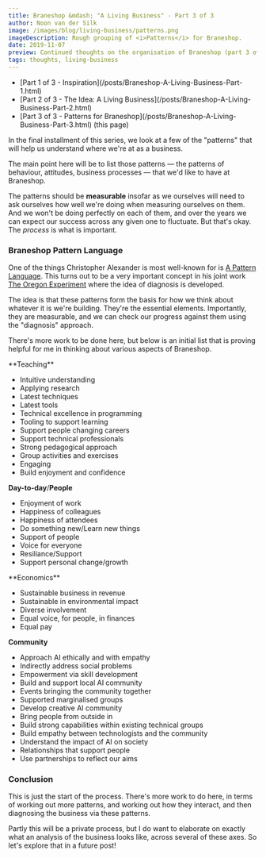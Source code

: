 ```yaml
---
title: Braneshop &mdash; "A Living Business" - Part 3 of 3
author: Noon van der Silk
image: /images/blog/living-business/patterns.png
imageDescription: Rough grouping of <i>Patterns</i> for Braneshop.
date: 2019-11-07
preview: Continued thoughts on the organisation of Braneshop (part 3 of 3).  Not the final word, just a start!
tags: thoughts, living-business
---
```


<ul class="normal">
<li>[Part 1 of 3 - Inspiration](/posts/Braneshop-A-Living-Business-Part-1.html)</li>
<li>[Part 2 of 3 - The Idea: A Living Business](/posts/Braneshop-A-Living-Business-Part-2.html)</li>
<li>[Part 3 of 3 - Patterns for Braneshop](/posts/Braneshop-A-Living-Business-Part-3.html) (this page)</li>
</ul>

In the final installment of this series, we look at a few of the "patterns"
that will help us understand where we're at as a business.

The main point here will be to list those patterns &mdash; the patterns of
behaviour, attitudes, business processes &mdash; that we'd like to have at
Braneshop. 

The patterns should be **measurable** insofar as we ourselves will need to ask
ourselves how well we're doing when measuring ourselves on them. And we won't
be doing perfectly on each of them, and over the years we can expect our
success across any given one to fluctuate. But that's okay. The <i>process</i> is
what is important.

<!--more-->


### Braneshop Pattern Language

One of the things Christopher Alexander is most well-known for is [A Pattern
Language](https://www.goodreads.com/book/show/79766.A_Pattern_Language). This
turns out to be a very important concept in his joint work [The Oregon
Experiment](https://www.goodreads.com/book/show/616875.The_Oregon_Experiment)
where the idea of diagnosis is developed.

The idea is that these patterns form the basis for how we think about whatever
it is we're building. They're the essential elements. Importantly, they are
measurable, and we can check our progress against them using the "diagnosis"
approach.

There's more work to be done here, but below is an initial list that is proving
helpful for me in thinking about various aspects of Braneshop.

<div class="cols">
<div class="c">
**Teaching**

- Intuitive understanding
- Applying research
- Latest techniques
- Latest tools
- Technical excellence in programming
- Tooling to support learning
- Support people changing careers
- Support technical professionals
- Strong pedagogical approach
- Group activities and exercises 
- Engaging
- Build enjoyment and confidence

**Day-to-day**/**People**

- Enjoyment of work
- Happiness of colleagues
- Happiness of attendees
- Do something new/Learn new things
- Support of people
- Voice for everyone
- Resiliance/Support
- Support personal change/growth
</div>
<div class="c">
**Economics**

- Sustainable business in revenue
- Sustainable in environmental impact
- Diverse involvement
- Equal voice, for people, in finances 
- Equal pay

**Community**

- Approach AI ethically and with empathy
- Indirectly address social problems
- Empowerment via skill development
- Build and support local AI community
- Events bringing the community together
- Supported marginalised groups
- Develop creative AI community
- Bring people from outside in
- Build strong capabilities within existing technical groups
- Build empathy between technologists and the community
- Understand the impact of AI on society
- Relationships that support people
- Use partnerships to reflect our aims
</div>
</div>

### Conclusion

This is just the start of the process. There's more work to do here, in terms
of working out more patterns, and working out how they interact, and then
diagnosing the business via these patterns.

Partly this will be a private process, but I do want to elaborate on exactly
what an analysis of the business looks like, across several of these axes. So
let's explore that in a future post!
